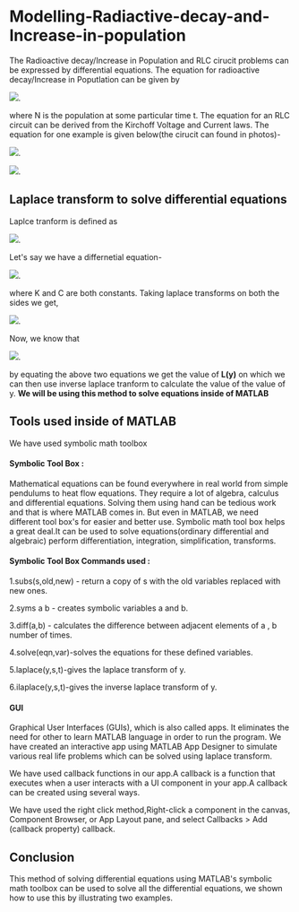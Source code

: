 # Modelling-Radiactive-decay-and-Increase-in-population
The Radioactive decay/Increase in Population and RLC cirucit problems can be expressed by differential equations. The equation for radioactive decay/Increase in Poputlation can be given by

<img src="https://render.githubusercontent.com/render/math?math=\frac{dN}{dt} = kN ">.

where N is the population at some particular time t. The equation for an RLC circuit can be derived from the Kirchoff Voltage and  Current laws. The equation for one example is given below(the cirucit can found in photos)- 

<img src="https://render.githubusercontent.com/render/math?math=V - IR -L\frac{dI}{dt} - \frac{Q}{C}= kN ">.

<img src="https://render.githubusercontent.com/render/math?math=\frac{dQ}{dt} = I">.

## Laplace transform to solve differential equations
Laplce tranform is defined as 

<img src="https://render.githubusercontent.com/render/math?math=F(s) = \int_0^{+\infty} f(t) e^{-st} \dt ">.

Let's say we have a differnetial equation-

<img src="https://render.githubusercontent.com/render/math?math=\frac{dy}{dx} = Ky(x) %2BC">.

where K and C are both constants. Taking laplace transforms on both the sides we get,

<img src="https://render.githubusercontent.com/render/math?math=L(\frac{dy}{dx}) = KL(y) %2BL(C)">.

Now, we know that 

<img src="https://render.githubusercontent.com/render/math?math=L(\frac{dy}{dx}) = L(y')= sL(y) - L(0)">.

by equating the above two equations we get the value of **L(y)** on which we can then use inverse laplace tranform to calculate the value of the value of y.
**We will be using this method to solve equations inside of MATLAB**

## Tools used inside of MATLAB
We have used symbolic math toolbox 
#### Symbolic Tool Box : 
Mathematical equations can be found everywhere in real world from simple pendulums to heat flow equations. They require a lot of algebra, calculus and differential equations. Solving them using hand can be tedious work and that is where MATLAB comes in. But even in MATLAB, we need different tool box's for easier and better use. Symbolic math tool box helps a great deal.It can be used to solve equations(ordinary differential  and algebraic) perform differentiation, integration, simplification, transforms.

#### Symbolic Tool Box Commands used : 

1.subs(s,old,new) - return a copy of s with the old variables replaced with new ones.

2.syms a b - creates symbolic variables a and b.

3.diff(a,b) - calculates the difference between adjacent elements of a , b number of times.

4.solve(eqn,var)-solves the equations for these defined variables.

5.laplace(y,s,t)-gives the laplace transform of y.

6.ilaplace(y,s,t)-gives the inverse laplace transform of y.

#### GUI
Graphical User Interfaces (GUIs), which is also called apps. It eliminates the need for other to learn MATLAB language in order to run the program. We have created an interactive app using MATLAB App Designer to simulate various real life problems which can be solved using laplace transform.

We have used callback functions in our app.A callback is a function that executes when a user interacts with a UI component in your app.A callback can be created using several ways.

We have used the right click method,Right-click a component in the canvas, Component Browser, or App Layout pane, and select Callbacks > Add (callback property) callback.

## Conclusion 
This method of solving differential equations using MATLAB's symbolic math toolbox can be used to solve all the differential equations, we shown how to use this by illustrating two examples.




